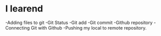 # I learend
-Adding files to git
-Git Status
-Git add
-Git commit
-Github repository
-Connecting Git with Github
-Pushing my local to remote repository.
